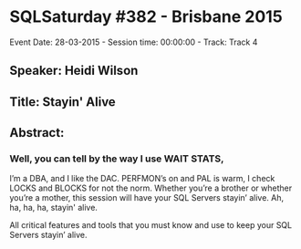 # SQLSaturday #382 - Brisbane 2015
Event Date: 28-03-2015 - Session time: 00:00:00 - Track: Track 4
## Speaker: Heidi Wilson
## Title: Stayin' Alive
## Abstract:
### Well, you can tell by the way I use WAIT STATS, 
I’m a DBA, and I like the DAC.
PERFMON’s on and PAL is warm, I check LOCKS and BLOCKS
for not the norm.
Whether you’re a brother or whether you’re a mother, 
this session will have your SQL Servers stayin’ alive. 
Ah, ha, ha, ha, stayin' alive.  

All critical features and tools that you must know and use to keep your SQL Servers stayin’ alive.

